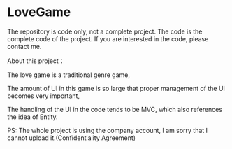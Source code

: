 # LoveGame
The repository is code only, not a complete project.
The code is the complete code of the project. If you are interested in the code, please contact me.

About this project：

The love game is a traditional genre game,

The amount of UI in this game is so large that proper management of the UI becomes very important,

The handling of the UI in the code tends to be MVC, which also references the idea of Entity.


PS: The whole project is using the company account, I am sorry that I cannot upload it.(Confidentiality Agreement)
